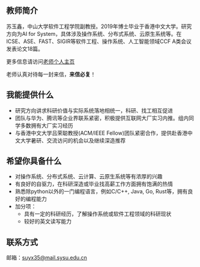 ## 教师简介

苏玉鑫，中山大学软件工程学院副教授。2019年博士毕业于香港中文大学。研究方向为AI for System，具体涉及操作系统、分布式系统、云原生系统等。在ICSE、ASE、FAST、SIGIR等软件工程、操作系统、人工智能领域CCF A类会议发表论文18篇。

更多信息请访问[老师个人主页](https://sse.sysu.edu.cn/teacher/221)

老师认真对待每一封来信，**来信必复**！

## 我能提供什么

- 研究方向讲求科研价值与实际系统落地相统一，科研、找工相互促进
- 团队与华为、腾讯等企业界联系紧密，积极提供互联网大厂实习内推。组内同学多数拥有大厂实习经历
- 与香港中文大学吕荣聪教授(ACM/IEEE Fellow)团队紧密合作，提供赴香港中文大学暑研、交流访问的机会以及继续深造推荐

## 希望你具备什么

- 对操作系统、分布式系统、云计算、云原生系统等有浓厚的兴趣
- 有良好的自驱力，在科研深造或毕业找高薪工作方面拥有饱满的热情
- 熟悉除python以外的一门编程语言，例如C/C++, Java, Go, Rust等，拥有良好的编程能力
- 加分项：
    - 具有一定的科研经历，了解操作系统或软件工程领域的科研现状
    - 较好的英文读写能力

## 联系方式
邮箱：suyx35@mail.sysu.edu.cn
